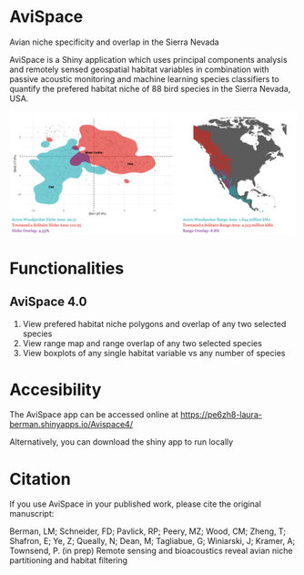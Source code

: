 # AviSpace
Avian niche specificity and overlap in the Sierra Nevada

AviSpace is a Shiny application which uses principal components analysis and remotely sensed geospatial habitat variables in combination with passive acoustic monitoring and machine learning species classifiers to quantify the prefered habitat niche of 88 bird species in the Sierra Nevada, USA. 

![AviSpace cover image](images/AviSpaceCoverImage.png)

# Functionalities

## AviSpace 4.0
1. View prefered habitat niche polygons and overlap of any two selected species
2. View range map and range overlap of any two selected species
3. View boxplots of any single habitat variable vs any number of species

# Accesibility

The AviSpace app can be accessed online at https://pe6zh8-laura-berman.shinyapps.io/Avispace4/ 

Alternatively, you can download the shiny app to run locally

# Citation

If you use AviSpace in your published work, please cite the original manuscript:

Berman, LM; Schneider, FD; Pavlick, RP; Peery, MZ; Wood, CM; Zheng, T; Shafron, E; Ye, Z; Queally, N; Dean, M; Tagliabue, G; Winiarski, J; Kramer, A; Townsend, P. (in prep) Remote sensing and bioacoustics reveal avian niche partitioning and habitat filtering

